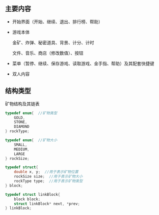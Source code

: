 ## 主要内容

- 开始界面（开始、继续、退出、排行榜、帮助）

- 游戏本体

  金矿、炸弹、秘密道具、背景、计分、计时

  文件、音乐、商店（修改数值）、按钮

- 菜单（暂停、继续、保存游戏、读取游戏、金手指、帮助）及其配套快捷键

- 双人内容



## 结构类型

矿物结构及其链表

```c
typedef enum{  //矿物类型
    GOLD,
    STONE,
    DIAMOND
} rockType;

typedef enum{  //矿物大小
    SMALL,
    MEDIUM,
    LARGE
} rockSize;

typedef struct{
    double x, y;  //用于表示矿物位置
    rockSize size;  //用于表示矿物大小
    rockType type;  //用于表示矿物类型
} block;

typedef struct linkBlock{
    block block;
    struct linkBlock* next, *prev;
} linkBlock;
```
